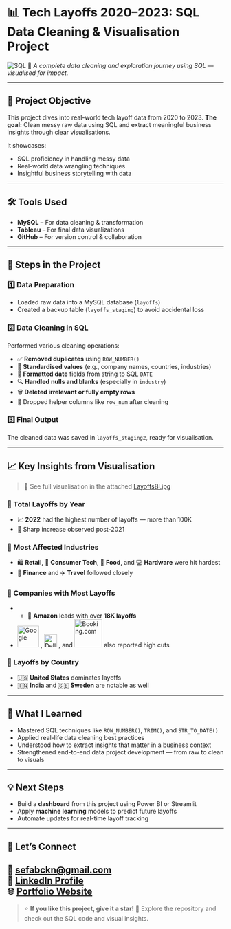 # 📊 Tech Layoffs 2020–2023: SQL Data Cleaning & Visualisation Project

![SQL](https://img.shields.io/badge/SQL-Data_Cleaning-blue)
🚀 *A complete data cleaning and exploration journey using SQL — visualised for impact.*

---

## 🎯 Project Objective

This project dives into real-world tech layoff data from 2020 to 2023.
**The goal:** Clean messy raw data using SQL and extract meaningful business insights through clear visualisations.

It showcases:

* SQL proficiency in handling messy data
* Real-world data wrangling techniques
* Insightful business storytelling with data

---

## 🛠️ Tools Used

* **MySQL** – For data cleaning & transformation
* **Tableau** – For final data visualizations
* **GitHub** – For version control & collaboration

---

## 🧩 Steps in the Project

### 1️⃣ Data Preparation

* Loaded raw data into a MySQL database (`layoffs`)
* Created a backup table (`layoffs_staging`) to avoid accidental loss

### 2️⃣ Data Cleaning in SQL

Performed various cleaning operations:

* ✅ **Removed duplicates** using `ROW_NUMBER()`
* 🧼 **Standardised values** (e.g., company names, countries, industries)
* 📆 **Formatted date** fields from string to SQL `DATE`
* 🔍 **Handled nulls and blanks** (especially in `industry`)
* 🗑️ **Deleted irrelevant or fully empty rows**
* 🧱 Dropped helper columns like `row_num` after cleaning

### 3️⃣ Final Output

The cleaned data was saved in `layoffs_staging2`, ready for visualisation.

---

## 📈 Key Insights from Visualisation

> 📁 See full visualisation in the attached [LayoffsBI.jpg](LayoffsBI.jpg)

### 🔹 Total Layoffs by Year

* 📈 **2022** had the highest number of layoffs — more than 100K
* 🛑 Sharp increase observed post-2021

### 🔹 Most Affected Industries

* 🛍️ **Retail**, 📱 **Consumer Tech**, 🍔 **Food**, and 💻 **Hardware** were hit hardest
* 💸 **Finance** and ✈️ **Travel** followed closely

### 🔹 Companies with Most Layoffs

- - 🛒 **Amazon** leads with over **18K layoffs**  
- <img src="https://upload.wikimedia.org/wikipedia/commons/2/2f/Google_2015_logo.svg" alt="Google" width="50"/> , 
  <img src="https://upload.wikimedia.org/wikipedia/commons/4/48/Dell_Logo.svg" alt="Dell" width="30"/> , and 
  <img src="https://upload.wikimedia.org/wikipedia/commons/b/be/Booking.com_logo.svg" alt="Booking.com" width="65"/> also reported high cuts


### 🔹 Layoffs by Country

* 🇺🇸 **United States** dominates layoffs
* 🇮🇳 **India** and 🇸🇪 **Sweden** are notable as well

---

## 🧠 What I Learned

* Mastered SQL techniques like `ROW_NUMBER()`, `TRIM()`, and `STR_TO_DATE()`
* Applied real-life data cleaning best practices
* Understood how to extract insights that matter in a business context
* Strengthened end-to-end data project development — from raw to clean to visuals

---

## 💡 Next Steps

* Build a **dashboard** from this project using Power BI or Streamlit
* Apply **machine learning** models to predict future layoffs
* Automate updates for real-time layoff tracking

---

## 👋 Let’s Connect

📧 sefabckn@gmail.com  
🔗 [LinkedIn Profile](https://www.linkedin.com/in/sefabckn/)  
🌐 [Portfolio Website](https://sefabckn.github.io/SefaTheAnalyst.github.io/index.html#)  
---


> ⭐ **If you like this project, give it a star!**
> 📂 Explore the repository and check out the SQL code and visual insights.

